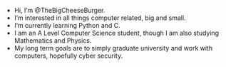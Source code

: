 - Hi, I’m @TheBigCheeseBurger.
- I’m interested in all things computer related, big and small.
- I’m currently learning Python and C.
- I am an A Level Computer Science student, though I am also studying Mathematics and Physics.
- My long term goals are to simply graduate university and work with computers, hopefully cyber security.

<!---
TheBigCheeseBurger/TheBigCheeseBurger is a ✨ special ✨ repository because its `README.md` (this file) appears on your GitHub profile.
You can click the Preview link to take a look at your changes.
--->
